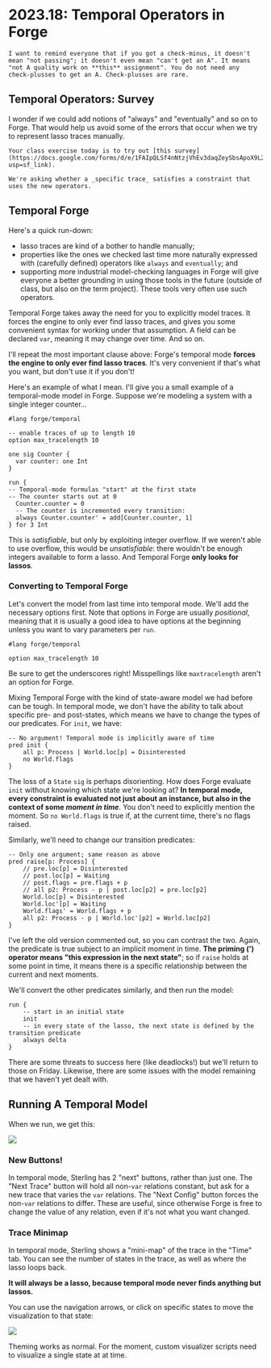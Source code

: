 # 2023.18: Temporal Operators in Forge

~~~admonish tip title="CSCI 1710"
I want to remind everyone that if you got a check-minus, it doesn't mean "not passing"; it doesn't even mean "can't get an A". It means "not A quality work on **this** assignment". You do not need any check-plusses to get an A. Check-plusses are rare.
~~~

## Temporal Operators: Survey

I wonder if we could add notions of "always" and "eventually" and so on to Forge. That would help us avoid some of the errors that occur when we try to represent lasso traces manually.

~~~admonish note title="CSCI 1710"
Your class exercise today is to try out [this survey](https://docs.google.com/forms/d/e/1FAIpQLSf4nNtzjVhEv3daqZeySbsApoX9L2cwVts23qIzOlX6Ug8nug/viewform?usp=sf_link).  

We're asking whether a _specific trace_ satisfies a constraint that uses the new operators.
~~~

## Temporal Forge

Here's a quick run-down:
* lasso traces are kind of a bother to handle manually; 
* properties like the ones we checked last time more naturally expressed with (carefully defined) operators like `always` and `eventually`; and
* supporting more industrial model-checking languages in Forge will give everyone a better grounding in using those tools in the future (outside of class, but also on the term project). These tools very often use such operators.

Temporal Forge takes away the need for you to explicitly model traces. It forces the engine to only ever find lasso traces, and gives you some convenient syntax for working under that assumption. A field can be declared `var`, meaning it may change over time. And so on. 

I'll repeat the most important clause above: Forge's temporal mode **forces the engine to only ever find lasso traces**. It's very convenient if that's what you want, but don't use it if you don't!

Here's an example of what I mean. I'll give you a small example of a temporal-mode model in Forge. Suppose we're modeling a system with a single integer counter...

```
#lang forge/temporal

-- enable traces of up to length 10
option max_tracelength 10

one sig Counter {
  var counter: one Int
}

run {
-- Temporal-mode formulas "start" at the first state
-- The counter starts out at 0
  Counter.counter = 0
  -- The counter is incremented every transition:
  always Counter.counter' = add[Counter.counter, 1]
} for 3 Int
```

This is _satisfiable_, but only by exploiting integer overflow. If we weren't able to use overflow, this would be _unsatisfiable_: there wouldn't be enough integers available to form a lasso. And Temporal Forge **only looks for lassos**.


### Converting to Temporal Forge

Let's convert the model from last time into temporal mode. We'll add the necessary options first. Note that options in Forge are usually _positional_, meaning that it is usually a good idea to have options at the beginning unless you want to vary parameters per `run`.

```alloy
#lang forge/temporal

option max_tracelength 10
```
Be sure to get the underscores right! Misspellings like `maxtracelength` aren't an option for Forge. 

Mixing Temporal Forge with the kind of state-aware model we had before can be tough. In temporal mode, we don't have the ability to talk about specific pre- and post-states, which means we have to change the types of our predicates. For `init`, we have:

```alloy
-- No argument! Temporal mode is implicitly aware of time
pred init {
    all p: Process | World.loc[p] = Disinterested
    no World.flags 
}
```

The loss of a `State` `sig` is perhaps disorienting. How does Forge evaluate `init` without knowing which state we're looking at? **In temporal mode, every constraint is evaluated not just about an instance, but also in the context of some _moment in time_**. You don't need to explicitly mention the moment. So `no World.flags` is true if, at the current time, there's no flags raised. 

Similarly, we'll need to change our transition predicates:

```alloy
-- Only one argument; same reason as above
pred raise[p: Process] {
    // pre.loc[p] = Disinterested
    // post.loc[p] = Waiting
    // post.flags = pre.flags + p
    // all p2: Process - p | post.loc[p2] = pre.loc[p2]
    World.loc[p] = Disinterested
    World.loc'[p] = Waiting
    World.flags' = World.flags + p
    all p2: Process - p | World.loc'[p2] = World.loc[p2]
}
```

I've left the old version commented out, so you can contrast the two. Again, the predicate is true subject to an implicit moment in time. **The priming (') operator means "this expression in the next state"**; so if `raise` holds at some point in time, it means there is a specific relationship between the current and next moments.

We'll convert the other predicates similarly, and then run the model:

```alloy
run {
    -- start in an initial state
    init
    -- in every state of the lasso, the next state is defined by the transition predicate
    always delta
}
```

There are some threats to success here (like deadlocks!) but we'll return to those on Friday. Likewise, there are some issues with the model remaining that we haven't yet dealt with.

## Running A Temporal Model

When we run, we get this:

![](https://i.imgur.com/LsN0gfB.png)

### New Buttons!

In temporal mode, Sterling has 2 "next" buttons, rather than just one. The "Next Trace" button will hold all non-`var` relations constant, but ask for a new trace that varies the `var` relations. The "Next Config" button forces the non-`var` relations to differ. These are useful, since otherwise Forge is free to change the value of any relation, even if it's not what you want changed. 

### Trace Minimap

In temporal mode, Sterling shows a "mini-map" of the trace in the "Time" tab. You can see the number of states in the trace, as well as where the lasso loops back. 

**It will always be a lasso, because temporal mode never finds anything but lassos.**

You can use the navigation arrows, or click on specific states to move the visualization to that state: 

![](https://i.imgur.com/KnLqfJm.png)

Theming works as normal. For the moment, custom visualizer scripts need to visualize a single state at at time.

